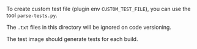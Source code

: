 To create custom test file (plugin env `CUSTOM_TEST_FILE`), you can use
the tool `parse-tests.py`.

The `.txt` files in this directory will be ignored on code versioning.

The test image should generate tests for each build.
